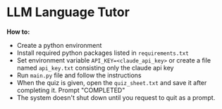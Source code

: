 
# LLM Language Tutor

**How to:**
* Create a python environment
* Install required python packages listed in `requirements.txt`
* Set environment variable `API_KEY=<claude_api_key>` or create a file named `api_key.txt` consisting only the claude api key
* Run `main.py` file and follow the instructions
* When the quiz is given, open the `quiz_sheet.txt` and save it after completing it. Prompt "COMPLETED"
* The system doesn't shut down until you request to quit as a prompt.
